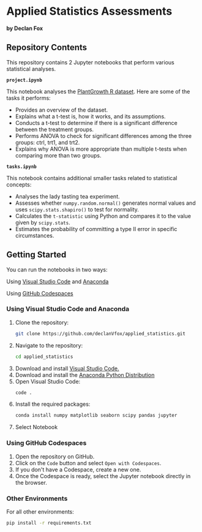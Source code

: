 # Applied Statistics Assessments
**by Declan Fox**

## Repository Contents

This repository contains 2 Jupyter notebooks that perform various statistical analyses.

**`project.ipynb`**

This notebook analyses the [PlantGrowth R dataset](https://vincentarelbundock.github.io/Rdatasets/csv/datasets/PlantGrowth.csv). Here are some of the tasks it performs:

- Provides an overview of the dataset.
- Explains what a t-test is, how it works, and its assumptions.
- Conducts a t-test to determine if there is a significant difference between the treatment groups.
- Performs ANOVA to check for significant differences among the three groups: ctrl, trt1, and trt2.
- Explains why ANOVA is more appropriate than multiple t-tests when comparing more than two groups.

**`tasks.ipynb`**

This notebook contains additional smaller tasks related to statistical concepts:

- Analyses the lady tasting tea experiment.
- Assesses whether `numpy.random.normal()` generates normal values and uses `scipy.stats.shapiro()` to test for normality.
- Calculates the `t-statistic` using Python and compares it to the value given by `scipy.stats`.
- Estimates the probability of committing a type II error in specific circumstances.

## Getting Started

You can run the notebooks in two ways:

Using [Visual Studio Code](https://code.visualstudio.com/) and [Anaconda](https://www.anaconda.com/download)

Using [GitHub Codespaces](https://github.com/features/codespaces)

### Using Visual Studio Code and Anaconda

1. Clone the repository:
    ```bash
    git clone https://github.com/declanVfox/applied_statistics.git
     ```
2. Navigate to the repository:
    ```bash
    cd applied_statistics
    ```
3. Download and install [Visual Studio Code.](https://code.visualstudio.com/Download)
4. Download and install the [Anaconda Python Distribution](https://www.anaconda.com/download/success)
4. Open Visual Studio Code:
    ```bash
    code .
    ```
5. Install the required packages:
    ```bash
    conda install numpy matplotlib seaborn scipy pandas jupyter
    ```
6. Select Notebook

### Using GitHub Codespaces

1. Open the repository on GitHub.
2. Click on the `Code` button and select `Open with Codespaces`.
3. If you don't have a Codespace, create a new one.
4. Once the Codespace is ready, select the Jupyter notebook directly in the browser.

### Other Environments

For all other environments:

```bash
pip install -r requirements.txt
```

